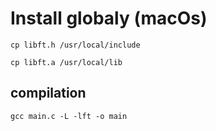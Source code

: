 Install globaly (macOs)
=============

`cp libft.h /usr/local/include`

`cp libft.a /usr/local/lib`

compilation
--------

`gcc main.c -L -lft -o main`

